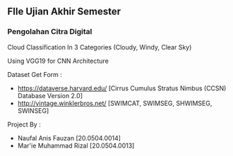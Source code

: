 ## FIle Ujian Akhir Semester

### Pengolahan Citra Digital
Cloud Classification In 3 Categories (Cloudy, Windy, Clear Sky)

Using VGG19 for CNN Architecture

Dataset Get Form : 
- https://dataverse.harvard.edu/ [Cirrus Cumulus Stratus Nimbus (CCSN) Database Version 2.0]
- http://vintage.winklerbros.net/ [SWIMCAT, SWIMSEG, SHWIMSEG, SWINSEG]

Project By :
- Naufal Anis Fauzan [20.0504.0014]
- Mar'ie Muhammad Rizal [20.0504.0013]

